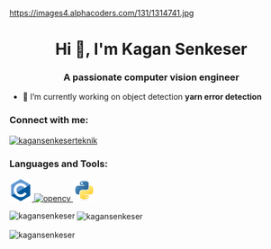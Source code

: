 https://images4.alphacoders.com/131/1314741.jpg
<h1 align="center">Hi 👋, I'm Kagan Senkeser</h1>
<h3 align="center">A passionate computer vision engineer</h3>

- 🔭 I’m currently working on object detection **yarn error detection**

<h3 align="left">Connect with me:</h3>
<p align="left">
<a href="https://www.youtube.com/c/kagansenkeserteknik" target="blank"><img align="center" src="https://raw.githubusercontent.com/rahuldkjain/github-profile-readme-generator/master/src/images/icons/Social/youtube.svg" alt="kagansenkeserteknik" height="30" width="40" /></a>
</p>

<h3 align="left">Languages and Tools:</h3>
<p align="left"> <a href="https://www.cprogramming.com/" target="_blank" rel="noreferrer"> <img src="https://raw.githubusercontent.com/devicons/devicon/master/icons/c/c-original.svg" alt="c" width="40" height="40"/> </a> <a href="https://opencv.org/" target="_blank" rel="noreferrer"> <img src="https://www.vectorlogo.zone/logos/opencv/opencv-icon.svg" alt="opencv" width="40" height="40"/> </a> <a href="https://www.python.org" target="_blank" rel="noreferrer"> <img src="https://raw.githubusercontent.com/devicons/devicon/master/icons/python/python-original.svg" alt="python" width="40" height="40"/> </a> </p>

<p><img align="left" src="https://github-readme-stats.vercel.app/api/top-langs?username=kagansenkeser&show_icons=true&locale=en&layout=compact" alt="kagansenkeser" /></p>

<p>&nbsp;<img align="center" src="https://github-readme-stats.vercel.app/api?username=kagansenkeser&show_icons=true&locale=en" alt="kagansenkeser" /></p>

<p><img align="center" src="https://github-readme-streak-stats.herokuapp.com/?user=kagansenkeser&" alt="kagansenkeser" /></p>
